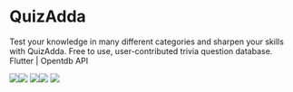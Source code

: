 # QuizAdda
Test your knowledge in many different categories and sharpen your skills with QuizAdda.
Free to use, user-contributed trivia question database.
Flutter | Opentdb API

![](quizadda1.png)![](quizadda2.png)
![](quizadda3.png)![](quizadda4.png)
![](quizadda5.png)

